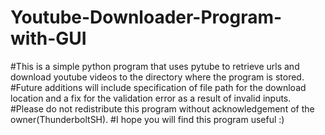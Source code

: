 # Youtube-Downloader-Program-with-GUI
#This is a simple python program that uses pytube to retrieve urls and download youtube videos to the directory where the program is stored.
#Future additions will include specification of file path for the download location and a fix for the validation error as a result of invalid inputs.
#Please do not redistribute this program without acknowledgement of the owner(ThunderboltSH).
#I hope you will find this program useful :)
